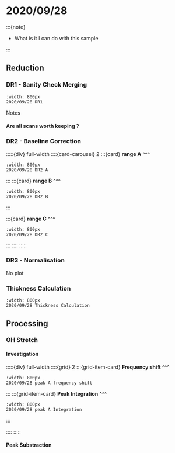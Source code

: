 # 2020/09/28

:::{note}

- What is it I can do with this sample

:::

## Reduction

### DR1 - Sanity Check Merging

```{figure} Plots/DR/DR1_2020_09_28_Full-range.png
:width: 800px
2020/09/28 DR1
```

Notes

#### Are all scans worth keeping ?


### DR2 - Baseline Correction

:::::{div} full-width
::::{card-carousel} 2
:::{card} 
**range A**
^^^

```{figure} Plots/DR/DR2_2020_09_28_A.png
:width: 800px
2020/09/28 DR2 A
```

:::
:::{card} 
**range B**
^^^

```{figure} Plots/DR/DR2_2020_09_28_B.png
:width: 800px
2020/09/28 DR2 B
```

:::

:::{card} 
**range C**
^^^

```{figure} Plots/DR/DR2_2020_09_28_C.png
:width: 800px
2020/09/28 DR2 C
```

:::
::::
:::::

### DR3 - Normalisation

No plot 

### Thickness Calculation

```{figure} Plots/DR/Thickness-calc_2020_09_28_2.png
:width: 800px
2020/09/28 Thickness Calculation
```


## Processing

### OH Stretch

#### Investigation


:::::{div} full-width
::::{grid} 2
:::{grid-item-card}
**Frequency shift**
^^^

```{figure} Plots/DR/DR2_2020_09_28_PeakA-frequency_wA0.png
:width: 800px
2020/09/28 peak A frequency shift
```

:::
:::{grid-item-card}
**Peak Integration** 
^^^

```{figure} Plots/DR/DR2_2020_09_28_PeakA-Integration.png
:width: 800px
2020/09/28 peak A Integration
```

:::

::::
:::::

#### Peak Substraction